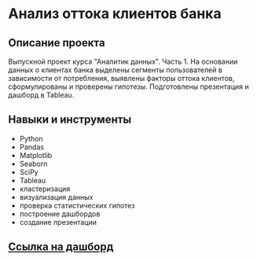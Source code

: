 # Анализ оттока клиентов банка

## Описание проекта 
Выпускной проект курса "Аналитик данных". Часть 1. На основании данных о клиентах банка выделены сегменты пользователей в зависимости от потребления, выявлены факторы оттока клиентов, сформулированы и проверены гипотезы. Подготовлены презентация и дашборд в Tableau.

## Навыки и инструменты

- Python 
- Pandas
- Matplotlib
- Seaborn
- SciPy
- Tableau
- кластеризация
- визуализация данных 
- проверка статистических гипотез
- построение дашбордов
- создание презентации 

## [Ссылка на дашборд](https://public.tableau.com/views/_17016372107140/Dashboard1?:language=en-US&:sid=&:display_count=n&:origin=viz_share_link)
